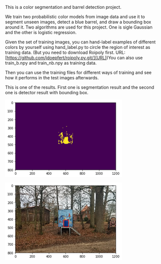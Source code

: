 This is a color segmentation and barrel detection project.

We train two probabilistic color models from image data and use it to segment unseen images, detect a
blue barrel, and draw a bounding box around it. Two algorithms are used for this project. One is sigle Gaussian and the other is logistic regression.

Given the set of training images, you can hand-label examples of different colors by yourself using hand_label.py to circle the region of interest as training data. (But you need to download Roipoly first. URL:[https://github.com/jdoepfert/roipoly.py.git/](URL))You can also use train_b.npy and train_nb.npy as training data.

Then you can use the training files for different ways of training and see how it performs in the test images afterwards. 

This is one of the results. First one is segmentation result and the second one is detector result with bounding box.

![image text](./pics/1.png)

![image text](./pics/2.png)
